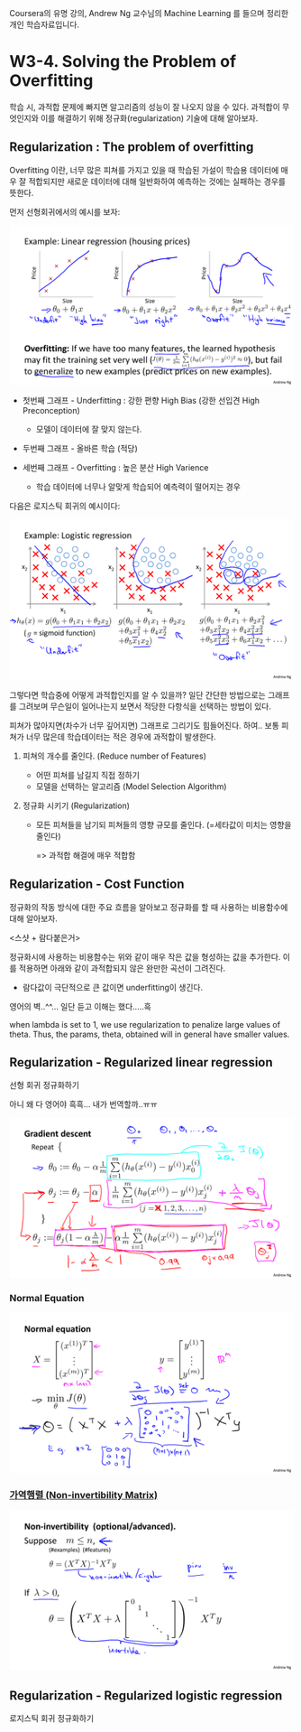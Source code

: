 Coursera의 유명 강의, Andrew Ng 교수님의 Machine Learning 를 들으며 정리한 개인 학습자료입니다.



# W3-4. Solving the Problem of Overfitting

학습 시, 과적합 문제에 빠지면 알고리즘의 성능이 잘 나오지 않을 수 있다. 과적합이 무엇인지와 이를 해결하기 위해 정규화(regularization) 기술에 대해 알아보자.



## Regularization : The problem of overfitting

Overfitting 이란, 너무 많은 피쳐를 가지고 있을 때 학습된 가설이 학습용 데이터에 매우 잘 적합되지만 새로운 데이터에 대해 일반화하여 예측하는 것에는 실패하는 경우를 뜻한다.

먼저 선형회귀에서의 예시를 보자:

 ![](./images/ML_7/ML_7-02.png)

* 첫번째 그래프 - Underfitting : 강한 편향 High Bias (강한 선입견 High Preconception)
  * 모델이 데이터에 잘 맞지 않는다.

* 두번째 그래프 - 올바른 학습 (적당)
* 세번째 그래프 - Overfitting : 높은 분산 High Varience
  * 학습 데이터에 너무나 알맞게 학습되어 예측력이 떨어지는 경우

다음은 로지스틱 회귀의 예시이다:

 ![](./images/ML_7/ML_7-03.png)

그렇다면 학습중에 어떻게 과적합인지를 알 수 있을까? 일단 간단한 방법으로는 그래프를 그려보며 무슨일이 일어나는지 보면서 적당한 다항식을 선택하는 방법이 있다.

피쳐가 많아지면(차수가 너무 깊어지면) 그래프로 그리기도 힘들어진다. 하여.. 보통 피쳐가 너무 많은데 학습데이터는 적은 경우에 과적합이 발생한다.

1. 피쳐의 개수를 줄인다. (Reduce number of Features)

   * 어떤 피쳐를 남길지 직접 정하기
   * 모델을 선택하는 알고리즘 (Model Selection Algorithm)

2. 정규화 시키기 (Regularization)

   * 모든 피쳐들을 남기되 피쳐들의 영향 규모를 줄인다. (=세타값이 미치는 영향을 줄인다)

     => 과적합 해결에 매우 적합함

## Regularization - Cost Function

정규화의 작동 방식에 대한 주요 흐름을 알아보고 정규화를 할 때 사용하는 비용함수에 대해 알아보자.

<스샷 + 람다붙은거>

정규화시에 사용하는 비용함수는 위와 같이 매우 작은 값을 형성하는 값을 추가한다. 이를 적용하면 아래와 같이 과적합되지 않은 완만한 곡선이 그려진다.

* 람다값이 극단적으로 큰 값이면 underfitting이 생긴다.

영어의 벽..^^... 일단 듣고 이해는 했다.....흑



when lambda is set to 1, we use regularization to penalize large values of theta. Thus, the params, theta, obtained will in general have smaller values. 

## Regularization - Regularized linear regression

선형 회귀 정규화하기

아니 왜 다 영어야 흑흑... 내가 번역할까..ㅠㅠ

![](./images/ML_7/ML_7-16.png)



### Normal Equation

![](./images/ML_7/ML_7-17.png)

### [가역행렬 (Non-invertibility Matrix)](https://ko.wikipedia.org/wiki/가역행렬)

![](./images/ML_7/ML_7-18.png)

## Regularization - Regularized logistic regression

로지스틱 회귀 정규화하기

